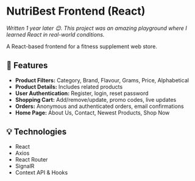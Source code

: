 <!DOCTYPE html>
<html lang="en">
<head>
  <meta charset="UTF-8">
  <title>NutriBest Frontend</title>
</head>
<body>
  <h1>NutriBest Frontend (React)</h1>
  <p><em>Written 1 year later 😊. This project was an amazing playground where I learned React in real-world conditions.</em></p>
  <p>A React-based frontend for a fitness supplement web store.</p>

  <h2>🔑 Features</h2>
  <ul>
    <li><strong>Product Filters:</strong> Category, Brand, Flavour, Grams, Price, Alphabetical</li>
    <li><strong>Product Details:</strong> Includes related products</li>
    <li><strong>User Authentication:</strong> Register, login, reset password</li>
    <li><strong>Shopping Cart:</strong> Add/remove/update, promo codes, live updates</li>
    <li><strong>Orders:</strong> Anonymous and authenticated orders, email confirmations</li>
    <li><strong>Home Page:</strong> About Us, Contact, Newest Products, Shop Now</li>
  </ul>

  <h2>💡 Technologies</h2>
  <ul>
    <li>React</li>
    <li>Axios</li>
    <li>React Router</li>
    <li>SignalR</li>
    <li>Context API & Hooks</li>
  </ul>
</body>
</html>
